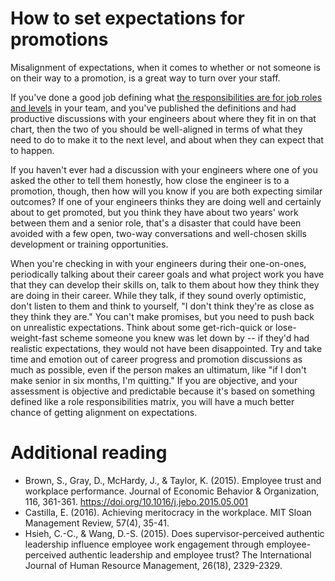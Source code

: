 # How to set expectations for promotions

Misalignment of expectations, when it comes to whether or not someone is on their way to a
promotion, is a great way to turn over your staff. 

If you've done a good job defining what [the responsibilities are for job roles and 
levels](create-career-development-paths.md) in your team, and you've published the
definitions and had productive discussions with your engineers about where they fit
in on that chart, then the two of you should be well-aligned in terms of what they
need to do to make it to the next level, and about when they can expect that to 
happen.  

If you haven't ever had a discussion with your engineers where one of you asked the
other to tell them honestly, how close the engineer is to a promotion, though, 
then how will you know if you are both expecting similar outcomes? If one of your
engineers thinks they are doing well and certainly about to get promoted, but you 
think they have about two years' work between them and a senior role, that's a disaster
that could have been avoided with a few open, two-way conversations and well-chosen
skills development or training opportunities.

When you're checking in with your engineers during their one-on-ones, periodically
talking about their career goals and what project work you have that they can develop
their skills on, talk to them about how they think they are doing in their career. 
While they talk, if they sound overly optimistic, don't listen to them and think 
to yourself, "I don't think they're as close as they think they
are." You can't make promises, but you need to push back on unrealistic expectations.
Think about some get-rich-quick or lose-weight-fast scheme someone you knew was
let down by -- if they'd had realistic expectations, they would not have been 
disappointed. Try and take time and emotion out of career progress and promotion 
discussions as much as possible, even if 
the person makes an ultimatum, like "if I don't make senior in six months, I'm 
quitting." If you are objective, and your assessment is objective and predictable
because it's based on something defined like a role responsibilities matrix, you
will have a much better chance of getting alignment on expectations. 

# Additional reading

* Brown, S., Gray, D., McHardy, J., & Taylor, K. (2015). Employee trust and workplace performance. Journal of Economic Behavior & Organization, 116, 361-361. https://doi.org/10.1016/j.jebo.2015.05.001
* Castilla, E. (2016). Achieving meritocracy in the workplace. MIT Sloan Management Review, 57(4), 35-41.
* Hsieh, C.-C., & Wang, D.-S. (2015). Does supervisor-perceived authentic leadership influence employee work engagement through employee-perceived authentic leadership and employee trust? The International Journal of Human Resource Management, 26(18), 2329-2329.
